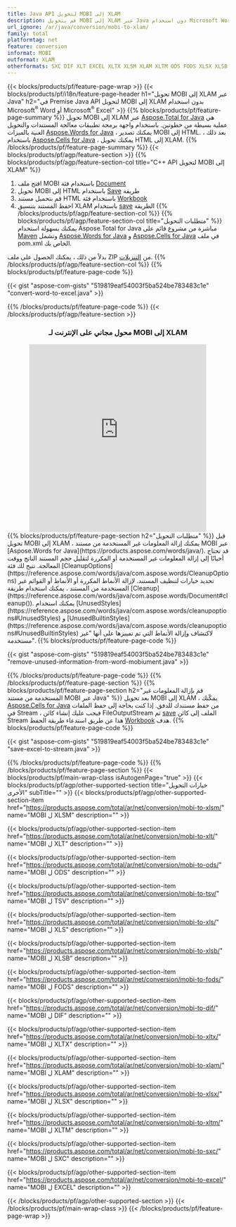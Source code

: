```yaml
---
title: Java API لتحويل MOBI إلى XLAM
description: قم بتحويل MOBI إلى XLAM عبر Java دون استخدام Microsoft Word أو Microsoft Excel
url_ignore: /ar/java/conversion/mobi-to-xlam/
family: total
platformtag: net
feature: conversion
informat: MOBI
outformat: XLAM
otherformats: SXC DIF XLT EXCEL XLTX XLSM XLAM XLTM ODS FODS XLSX XLSB TSV XLS
---
```

{{< blocks/products/pf/feature-page-wrap >}}
{{< blocks/products/pf/i18n/feature-page-header h1="تحويل MOBI إلى XLAM عبر Java" h2="في Premise Java API لتحويل MOBI إلى XLAM بدون استخدام Microsoft<sup>&reg;</sup> Word أو Microsoft<sup>&reg;</sup> Excel" >}}
{{% blocks/products/pf/feature-page-summary %}}
تحويل MOBI إلى XLAM عبر [Aspose.Total for Java](https://products.aspose.com/total/java/) هي عملية بسيطة من خطوتين. باستخدام واجهة برمجة تطبيقات معالجة المستندات والتحويل الغنية بالميزات [Aspose.Words for Java](https://products.aspose.com/words/java/) ، يمكنك تصدير MOBI إلى HTML. بعد ذلك ، باستخدام [Aspose.Cells for Java](https://products.aspose.com/cells/java/) ، يمكنك تحويل HTML إلى XLAM.
{{% /blocks/products/pf/feature-page-summary  %}}
{{< blocks/products/pf/agp/feature-section >}}
{{% blocks/products/pf/agp/feature-section-col title="C++ API لتحويل MOBI إلى XLAM" %}}
1. افتح ملف MOBI باستخدام فئة [Document](https://reference.aspose.com/words/java/com.aspose.words/Document)
2. تحويل MOBI إلى HTML باستخدام [Save](https://reference.aspose.com/words/java/com.aspose.words/Document#save(java.lang.String.com.aspose.words.SaveOptions)) طريقة
3. قم بتحميل مستند HTML باستخدام فئة [Workbook](https://reference.aspose.com/cells/java/com.aspose.cells/Workbook)
4. احفظ المستند بتنسيق XLAM باستخدام [save](https://reference.aspose.com/cells/java/com.aspose.cells/workbook#save(java.lang.String%D8%8C%D9%AA20com.aspose.cells.%20SaveOptions)) الطريقة
{{% /blocks/products/pf/agp/feature-section-col %}}
{{% blocks/products/pf/agp/feature-section-col title="متطلبات التحويل" %}}
يمكنك بسهولة استخدام Aspose.Total for Java مباشرة من مشروع قائم على [Maven](https://releases.aspose.com/total/java/) وتشمل [Aspose.Words for Java](https://docs.aspose.com/words/java/installation/) و [Aspose.Cells for Java](https://docs.aspose.com/cells/java/installation/) في ملف pom.xml الخاص بك.

بدلاً من ذلك ، يمكنك الحصول على ملف ZIP من [التنزيلات](https://releases.aspose.com/total/java).
{{% /blocks/products/pf/agp/feature-section-col %}}
{{% blocks/products/pf/feature-page-code %}}

{{< gist "aspose-com-gists" "519819eaf54003f5ba524be783483c1e" "convert-word-to-excel.java" >}}


{{% /blocks/products/pf/feature-page-code %}}
{{< /blocks/products/pf/agp/feature-section >}}
<div class="container-fluid agp-content bg-white aboutfile box-1 vh100 section nopbtm">
<div class=container>
<div class=row>
<div class="demobox tc col-md-12 padding-0" align="center">

<h3>محول مجاني على الإنترنت لـ MOBI إلى XLAM</h3>

<iframe style="border: none; height: 426px;" scrolling="no" src="https://total-conversion-app-65z5r2lp.qa.k8s.dynabic.com/?to=xlam&from=mobi" id="child-iframe" width="80%"></iframe>

</div></div>
</div></div>
{{% blocks/products/pf/feature-page-section  h2="متطلبات التحويل" %}}
قبل تحويل MOBI إلى XLAM ، يمكنك إزالة المعلومات غير المستخدمة من مستند MOBI عبر [Aspose.Words for Java](https://products.aspose.com/words/java/). قد تحتاج أحيانًا إلى إزالة المعلومات غير المستخدمة أو المكررة لتقليل حجم المستند الناتج ووقت المعالجة. تتيح لك فئة [CleanupOptions](https://reference.aspose.com/words/java/com.aspose.words/CleanupOptions) تحديد خيارات لتنظيف المستند. لإزالة الأنماط المكررة أو الأنماط أو القوائم غير المستخدمة من المستند ، يمكنك استخدام طريقة [Cleanup](https://reference.aspose.com/words/java/com.aspose.words/Document#cleanup()). يمكنك استخدام [UnusedStyles](https://reference.aspose.com/words/java/com.aspose.words/cleanupoptions#UnusedStyles) و [UnusedBuiltinStyles](https://reference.aspose.com/words/java/com.aspose.words/cleanupoptions#UnusedBuiltinStyles) لاكتشاف وإزالة الأنماط التي تم تمييزها على أنها "غير مستخدمة".  
{{% blocks/products/pf/feature-page-code %}}

{{< gist "aspose-com-gists" "519819eaf54003f5ba524be783483c1e" "remove-unused-information-from-word-mobiument.java" >}}

{{% /blocks/products/pf/feature-page-code  %}}
{{% /blocks/products/pf/feature-page-section %}}
{{% blocks/products/pf/feature-page-section  h2="قم بإزالة المعلومات غير المستخدمة من مستند MOBI عبر Java" %}}
بعد تحويل MOBI إلى XLAM ، يمكّنك [Aspose.Cells for Java](https://products.aspose.com/cells/java/) من حفظ مستندك للدفق. إذا كنت بحاجة إلى حفظ الملفات في Stream ، فيجب عليك إنشاء كائن FileOutputStream ثم [save](https://reference.aspose.com/cells/java/com.aspose.cells/workbook#save(java.io.OutputStream.٪20com.aspose.cells.SaveOptions)) الملف إلى كائن Stream هذا عن طريق استدعاء طريقة الحفظ [Workbook](https://reference.aspose.com/cells/java/com.aspose.cells/Workbook) هدف. 
{{% blocks/products/pf/feature-page-code %}}

{{< gist "aspose-com-gists" "519819eaf54003f5ba524be783483c1e" "save-excel-to-stream.java" >}}

{{% /blocks/products/pf/feature-page-code  %}}
{{% /blocks/products/pf/feature-page-section %}}
{{< blocks/products/pf/main-wrap-class isAutogenPage="true" >}}
{{< blocks/products/pf/agp/other-supported-section title="خيارات التحويل الأخرى" subTitle="" >}}
{{< blocks/products/pf/agp/other-supported-section-item href="https://products.aspose.com/total/ar/net/conversion/mobi-to-xlsm/" name="MOBI ل XLSM" description="" >}}

{{< blocks/products/pf/agp/other-supported-section-item href="https://products.aspose.com/total/ar/net/conversion/mobi-to-xlt/" name="MOBI ل XLT" description="" >}}

{{< blocks/products/pf/agp/other-supported-section-item href="https://products.aspose.com/total/ar/net/conversion/mobi-to-ods/" name="MOBI ل ODS" description="" >}}

{{< blocks/products/pf/agp/other-supported-section-item href="https://products.aspose.com/total/ar/net/conversion/mobi-to-tsv/" name="MOBI ل TSV" description="" >}}

{{< blocks/products/pf/agp/other-supported-section-item href="https://products.aspose.com/total/ar/net/conversion/mobi-to-xls/" name="MOBI ل XLS" description="" >}}

{{< blocks/products/pf/agp/other-supported-section-item href="https://products.aspose.com/total/ar/net/conversion/mobi-to-xlsb/" name="MOBI ل XLSB" description="" >}}

{{< blocks/products/pf/agp/other-supported-section-item href="https://products.aspose.com/total/ar/net/conversion/mobi-to-fods/" name="MOBI ل FODS" description="" >}}

{{< blocks/products/pf/agp/other-supported-section-item href="https://products.aspose.com/total/ar/net/conversion/mobi-to-dif/" name="MOBI ل DIF" description="" >}}

{{< blocks/products/pf/agp/other-supported-section-item href="https://products.aspose.com/total/ar/net/conversion/mobi-to-xltx/" name="MOBI ل XLTX" description="" >}}

{{< blocks/products/pf/agp/other-supported-section-item href="https://products.aspose.com/total/ar/net/conversion/mobi-to-xlam/" name="MOBI ل XLAM" description="" >}}

{{< blocks/products/pf/agp/other-supported-section-item href="https://products.aspose.com/total/ar/net/conversion/mobi-to-xlsx/" name="MOBI ل XLSX" description="" >}}

{{< blocks/products/pf/agp/other-supported-section-item href="https://products.aspose.com/total/ar/net/conversion/mobi-to-xltm/" name="MOBI ل XLTM" description="" >}}

{{< blocks/products/pf/agp/other-supported-section-item href="https://products.aspose.com/total/ar/net/conversion/mobi-to-sxc/" name="MOBI ل SXC" description="" >}}

{{< blocks/products/pf/agp/other-supported-section-item href="https://products.aspose.com/total/ar/net/conversion/mobi-to-excel/" name="MOBI ل EXCEL" description="" >}}


{{< /blocks/products/pf/agp/other-supported-section >}}
{{< /blocks/products/pf/main-wrap-class >}}
{{< /blocks/products/pf/feature-page-wrap >}}